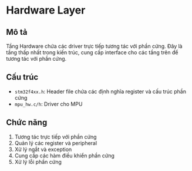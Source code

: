 # Hardware Layer

## Mô tả
Tầng Hardware chứa các driver trực tiếp tương tác với phần cứng. Đây là tầng thấp nhất trong kiến trúc, cung cấp interface cho các tầng trên để tương tác với phần cứng.

## Cấu trúc
- `stm32f4xx.h`: Header file chứa các định nghĩa register và cấu trúc phần cứng
- `mpu_hw.c/h`: Driver cho MPU

## Chức năng
1. Tương tác trực tiếp với phần cứng
2. Quản lý các register và peripheral
3. Xử lý ngắt và exception
4. Cung cấp các hàm điều khiển phần cứng
5. Xử lý lỗi phần cứng 